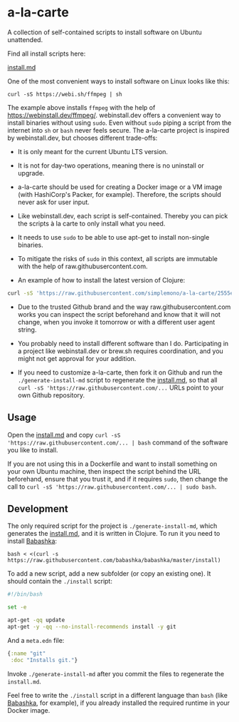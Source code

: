 # a-la-carte

A collection of self-contained scripts to install software on Ubuntu unattended.

Find all install scripts here:

[install.md](/install.md)

One of the most convenient ways to install software on Linux looks like this:

    curl -sS https://webi.sh/ffmpeg | sh

The example above installs `ffmpeg` with the help of
https://webinstall.dev/ffmpeg/. webinstall.dev offers a convenient way to
install binaries without using `sudo`. Even without `sudo` piping a script from
the internet into `sh` or `bash` never feels secure. The a-la-carte project is
inspired by webinstall.dev, but chooses different trade-offs:

- It is only meant for the current Ubuntu LTS version.

- It is not for day-two operations, meaning there is no uninstall or
  upgrade.

- a-la-carte should be used for creating a Docker image or a VM image (with
  HashiCorp's Packer, for example). Therefore, the scripts should never ask for
  user input.

- Like webinstall.dev, each script is self-contained. Thereby you can pick the
  scripts à la carte to only install what you need.

- It needs to use `sudo` to be able to use apt-get to install non-single
  binaries.

- To mitigate the risks of `sudo` in this context, all scripts are immutable with
  the help of raw.githubusercontent.com.

- An example of how to install the latest version of Clojure:

```bash
curl -sS 'https://raw.githubusercontent.com/simplemono/a-la-carte/2555ec6605a704704737d2d22be77d84c1f5f4ad/clojure/install' | bash
```

- Due to the trusted Github brand and the way raw.githubusercontent.com works
  you can inspect the script beforehand and know that it will not change, when
  you invoke it tomorrow or with a different user agent string.

- You probably need to install different software than I do. Participating in a
  project like webinstall.dev or brew.sh requires coordination, and you might not
  get approval for your addition.

- If you need to customize a-la-carte, then fork it on Github and run the
  `./generate-install-md` script to regenerate the [install.md](/install.md), so
  that all `curl -sS 'https://raw.githubusercontent.com/...` URLs point to your
  own Github repository.

## Usage

Open the [install.md](/install.md) and copy `curl -sS
'https://raw.githubusercontent.com/... | bash` command of the software you like
to install.

If you are not using this in a Dockerfile and want to install something on your
own Ubuntu machine, then inspect the script behind the URL beforehand, ensure
that you trust it, and if it requires `sudo`, then change the call to `curl -sS
'https://raw.githubusercontent.com/... | sudo bash`.

## Development

The only required script for the project is `./generate-install-md`, which
generates the [install.md](/install.md), and it is written in Clojure. To run it
you need to install [Babashka](https://github.com/babashka/babashka):

    bash < <(curl -s https://raw.githubusercontent.com/babashka/babashka/master/install)

To add a new script, add a new subfolder (or copy an existing one). It should
contain the `./install` script:

```bash
#!/bin/bash

set -e

apt-get -qq update
apt-get -y -qq --no-install-recommends install -y git
```

And a `meta.edn` file:

```clojure
{:name "git"
 :doc "Installs git."}
```

Invoke `./generate-install-md` after you commit the files to regenerate the
`install.md`.

Feel free to write the `./install` script in a different language than `bash`
(like [Babashka](https://github.com/babashka/babashka), for example), if you
already installed the required runtime in your Docker image.
